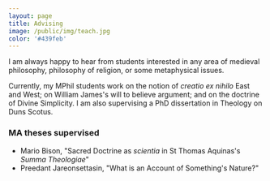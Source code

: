 ```yaml
---
layout: page
title: Advising
image: /public/img/teach.jpg
color: '#439feb'
---
```


I am always happy to hear from students interested in any area of medieval philosophy, philosophy of religion, or some metaphysical issues.

Currently, my MPhil students work on the notion of *creatio ex nihilo* East and West; on William James's will to believe argument; and on the doctrine of Divine Simplicity. I am also supervising a PhD dissertation in Theology on Duns Scotus.


### MA theses supervised

- Mario Bison, "Sacred Doctrine as *scientia* in St Thomas Aquinas's *Summa Theologiae*"
- Preedant Jareonsettasin, "What is an Account of Something's Nature?"


<!-- ### BA theses supervised -->


